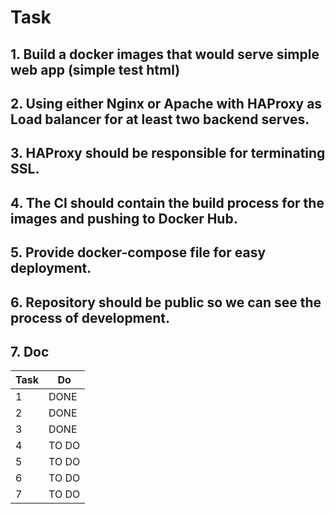 # Task
## 1. Build a docker images that would serve simple web app (simple test html) 
## 2. Using either Nginx or Apache with HAProxy as Load balancer for at least two backend serves. 
## 3. HAProxy should be responsible for terminating SSL.
## 4. The CI should contain the build process for the images and pushing to Docker Hub.
## 5. Provide docker-compose file for easy deployment.
## 6. Repository should be public so we can see the process of development.
## 7. Doc
Task | Do |
--- | --- |
1 | DONE |
2 | DONE |
3 | DONE |
4 | TO DO |
5 | TO DO |
6 | TO DO |
7 | TO DO |
